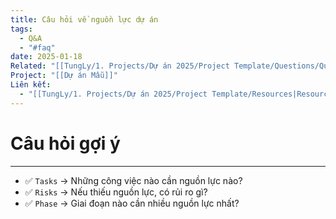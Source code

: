 ```yaml
---
title: Câu hỏi về nguồn lực dự án
tags:
  - Q&A
  - "#faq"
date: 2025-01-18
Related: "[[TungLy/1. Projects/Dự án 2025/Project Template/Questions/Question]]"
Project: "[[Dự án Mẫu]]"
Liên kết:
  - "[[TungLy/1. Projects/Dự án 2025/Project Template/Resources|Resources]]"
---
```

# Câu hỏi gợi ý
---
- ✅ `Tasks` → Những công việc nào cần nguồn lực nào?
- ✅ `Risks` → Nếu thiếu nguồn lực, có rủi ro gì?
- ✅ `Phase` → Giai đoạn nào cần nhiều nguồn lực nhất?